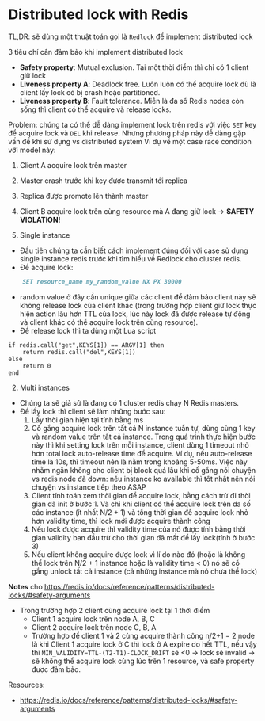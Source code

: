 # Distributed lock with Redis

TL,DR: sẽ dùng một thuật toán gọi là `Redlock` để implement distributed lock

3 tiêu chí cần đảm bảo khi implement distributed lock
- **Safety property**: Mutual exclusion. Tại một thời điểm thì chỉ có 1 client giữ lock
- **Liveness property A**: Deadlock free. Luôn luôn có thể acquire lock dù là client lấy lock có bị crash hoặc partitioned.
- **Liveness property B**: Fault tolerance. Miễn là đa số Redis nodes còn sống thì client có thể acquire và release locks.

Problem: chúng ta có thể dễ dàng implement lock trên redis với việc `SET` key để acquire lock và `DEL` khi release. Nhưng phương pháp này dễ dàng gặp vấn đề khi sử dụng vs distributed system
Ví dụ về một case race condition với model này:
1. Client A acquire lock trên master
2. Master crash trước khi key được transmit tới replica
3. Replica được promote lên thành master
4. Client B acquire lock trên cùng resource mà A đang giữ lock -> **SAFETY VIOLATION!**

1. Single instance
- Đầu tiên chúng ta cần biết cách implement đúng đối với case sử dụng single instance redis trước khi tìm hiểu về Redlock cho cluster redis.
- Để acquire lock: 
```markdown
    SET resource_name my_random_value NX PX 30000
```
- random value ở đây cần unique giữa các client để đảm bảo client này sẽ không release lock của client khác (trong trường hợp client giữ lock thực hiện action lâu hơn TTL của lock, lúc này lock đã được release tự động và client khác có thể acquire lock trên cùng resource).
- Để release lock thì ta dùng một Lua script
```vbnet
if redis.call("get",KEYS[1]) == ARGV[1] then
    return redis.call("del",KEYS[1])
else
    return 0
end
```
2. Multi instances
- Chúng ta sẽ giả sử là đang có 1 cluster redis chạy N Redis masters.
- Để lấy lock thì client sẽ làm những bước sau: 
	1.  Lấy thời gian hiện tại tính bằng ms
	2.  Cố gắng acquire lock trên tất cả N instance tuần tự, dùng cùng 1 key và random value trên tất cả instance. Trong quá trình thực hiện bước này thì khi setting lock trên mỗi instance, client dùng 1 timeout nhỏ hơn total lock auto-release time để acquire. Ví dụ, nếu auto-release time là 10s, thì timeout nên là nằm trong khoảng 5-50ms. Việc này nhằm ngăn không cho client bị block quá lâu khi cố gắng nói chuyện vs redis node đã down: nếu instance ko available thì tốt nhất nên nói chuyện vs instance tiếp theo ASAP
	3. Client tính toán xem thời gian để acquire lock, bằng cách trừ đi thời gian đã init ở bước 1. Và chỉ khi client có thể acquire lock trên đa số các instance (ít nhất N/2 + 1) và tổng thời gian để acquire lock nhỏ hơn validity time, thì lock mới được acquire thành công
	4. Nếu lock được acquire thì validity time của nó được tính bằng thời gian validity ban đầu trừ cho thời gian đã mất để lấy lock(tính ở bước 3)
	5. Nếu client không acquire được lock vì lí do nào đó (hoặc là không thể lock trên N/2 + 1 instance hoặc là validity time < 0) nó sẽ cố gắng unlock tất cả instance (cả những instance mà nó chưa thể lock)

**Notes** cho https://redis.io/docs/reference/patterns/distributed-locks/#safety-arguments
-  Trong trường hợp 2 client cùng acquire lock tại 1 thời điểm
	- Client 1 acquire lock trên node A, B, C
	- Client 2 acquire lock trên node C, B, A
	- Trường hợp để client 1 và 2 cùng acquire thành công n/2+1 = 2 node là khi Client 1 acquire lock ở C thì lock ở A expire do hết TTL, nếu vậy thì `MIN_VALIDITY=TTL-(T2-T1)-CLOCK_DRIFT` sẽ <0 -> lock sẽ invalid -> sẽ không thể acquire lock cùng lúc trên 1 resource, và safe property được đảm bảo.

Resources:
- https://redis.io/docs/reference/patterns/distributed-locks/#safety-arguments